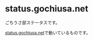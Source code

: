 status.gochiusa.net
===================

ごちうさ部ステータスです。

[status.gochiusa.net](http://status.gochiusa.net)で動いているものです。